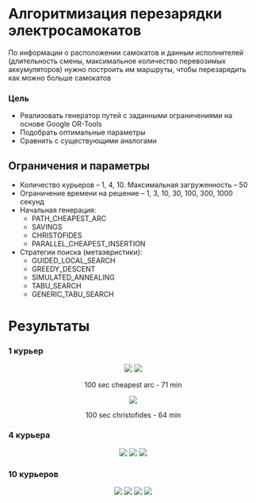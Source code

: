 # Алгоритмизация перезарядки электросамокатов
По информации о расположении самокатов и данным исполнителей (длительность смены, максимальное количество перевозимых аккумуляторов) нужно построить им маршруты, чтобы перезарядить как можно больше самокатов

### Цель
- Реализовать генератор путей с заданными ограничениями на основе Google OR-Tools
- Подобрать оптимальные параметры
- Сравнить с существующими аналогами

## Ограничения и параметры
- Количество курьеров – 1, 4, 10. Максимальная загруженность – 50
- Ограничение времени на решение – 1, 3, 10, 30, 100, 300, 1000 секунд
- Начальная генерация:
  * PATH_CHEAPEST_ARC
  * SAVINGS
  * CHRISTOFIDES
  * PARALLEL_CHEAPEST_INSERTION
- Стратегии поиска (метаэвристики):
  * GUIDED_LOCAL_SEARCH
  * GREEDY_DESCENT
  * SIMULATED_ANNEALING
  * TABU_SEARCH
  * GENERIC_TABU_SEARCH

# Результаты

### 1 курьер
<div align="center"> 
<img src=https://github.com/mozhayka/scooters-ortools/blob/master/presentation/images/1-courier.svg>
 
<img src="https://github.com/mozhayka/scooters-ortools/blob/master/graphics/input1/couriers-1/result-4296_tl-100s_meta-GUIDED-LOCAL-SEARCH_start-PATH-CHEAPEST-ARC_opt-N.svg" background-color="#ffffff">

100 sec cheapest arc - 71 min

<img src="https://github.com/mozhayka/scooters-ortools/blob/master/graphics/input1/couriers-1/result-3866_tl-100s_meta-GUIDED-LOCAL-SEARCH_start-CHRISTOFIDES_opt-N.svg" background-color="#ffffff">

100 sec christofides - 64 min
</div>

### 4 курьера

<div align="center"> 
<img src=https://github.com/mozhayka/scooters-ortools/blob/master/presentation/images/compare_starts.svg>
 
<img src=https://github.com/mozhayka/scooters-ortools/blob/master/presentation/images/compare_metas.svg background-color="#ffffff">

<img src="https://github.com/mozhayka/scooters-ortools/blob/master/graphics/input4/couriers-4/result-26531_tl-1000s_meta-GUIDED-LOCAL-SEARCH_start-CHRISTOFIDES_opt-Y.svg" background-color="#ffffff">

</div>

### 10 курьеров

<div align="center"> 
<img src=https://github.com/mozhayka/scooters-ortools/blob/master/graphics/input5/couriers-10/result-74445_tl-1000s_meta-GUIDED-LOCAL-SEARCH_start-PATH-CHEAPEST-ARC_opt-Y.svg>
 
<img src=https://github.com/mozhayka/scooters-ortools/blob/master/graphics/input5/couriers-10/result-74518_tl-1000s_meta-GUIDED-LOCAL-SEARCH_start-CHRISTOFIDES_opt-Y.svg>

<img src=https://github.com/mozhayka/scooters-ortools/blob/master/graphics/input5/couriers-10/result-75096_tl-300s_meta-GUIDED-LOCAL-SEARCH_start-PATH-CHEAPEST-ARC_opt-Y.svg>

<img src=https://github.com/mozhayka/scooters-ortools/blob/master/graphics/input5/couriers-10/result-76627_tl-1000s_meta-TABU-SEARCH_start-PATH-CHEAPEST-ARC_opt-Y.svg>

</div>
